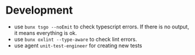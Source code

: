 # Development
- use `bunx tsgo --noEmit` to check typescript errors. If there is no output, it means everything is ok.
- use `bunx oxlint --type-aware` to check lint errors.
- use agent `unit-test-engineer` for creating new tests